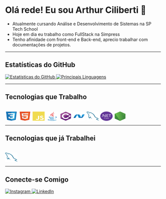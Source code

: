 # Olá rede! Eu sou Arthur Ciliberti 👋

- Atualmente cursando Análise e Desenvolvimento de Sistemas na SP Tech School
- Hoje em dia eu trabalho como FullStack na Simpress
- Tenho afinidade com  front-end e Back-end, aprecio trabalhar com documentações de projetos.

---

## Estatísticas do GitHub

<div>
  <a href="https://github.com/Arthur-Ciliberti">
    <img height="180em" src="https://github-readme-stats.vercel.app/api?username=Arthur-Ciliberti&show_icons=true&theme=dark" alt="Estatísticas do GitHub"/>
    <img height="180em" src="https://github-readme-stats.vercel.app/api/top-langs/?username=Arthur-Ciliberti&layout=compact&langs_count=4&theme=dark" alt="Principais Linguagens"/>
  </a>
</div>

---

## Tecnologias que Trabalho

<div style="display: inline-block;"><br>
  <img align="center" alt="CSS" height="30" width="40" src="https://raw.githubusercontent.com/devicons/devicon/master/icons/css3/css3-original.svg" style="max-width:100%; color: #1572B6;">
  <img align="center" alt="HTML" height="30" width="40" src="https://raw.githubusercontent.com/devicons/devicon/master/icons/html5/html5-original.svg" style="max-width:100%; color: #E34F26;">
  <img align="center" alt="JavaScript" height="30" width="40" src="https://raw.githubusercontent.com/devicons/devicon/master/icons/javascript/javascript-plain.svg" style="max-width:100%; color: #F7DF1E;">
  <img align="center" alt="Java" height="30" width="40" src="https://raw.githubusercontent.com/devicons/devicon/master/icons/java/java-original.svg" style="max-width:100%; color: #007396;">
  <img align="center" alt="C#" height="30" width="40" src="https://raw.githubusercontent.com/devicons/devicon/master/icons/csharp/csharp-original.svg" style="max-width:100%; color: #239120;">
  <img align="center" alt=".NET" height="30" width="40" src="https://raw.githubusercontent.com/devicons/devicon/master/icons/dot-net/dot-net-original.svg" style="max-width:100%; color: #512BD4;">
  <img align="center" alt="SQL" height="30" width="40" src="https://raw.githubusercontent.com/devicons/devicon/master/icons/mysql/mysql-original.svg" style="max-width:100%; color: #4479A1;">
  <img align="center" alt="ASP.NET" height="30" width="40" src="https://raw.githubusercontent.com/devicons/devicon/master/icons/dotnetcore/dotnetcore-original.svg" style="max-width:100%; color: #512BD4;">
  <img align="center" alt="Node.js" height="30" width="40" src="https://raw.githubusercontent.com/devicons/devicon/master/icons/nodejs/nodejs-original.svg" style="max-width:100%; color: #339933;">
</div>


---

## Tecnologias que já Trabalhei

<div style="display: inline-block;"><br>
  <img align="center" alt="MySQL" height="30" width="40" src="https://raw.githubusercontent.com/devicons/devicon/master/icons/mysql/mysql-original.svg" style="max-width:100%; color: #336791;">
</div>


---

## Conecte-se Comigo

<div> 
  <a href="https://www.instagram.com/cilibert.arthurs/" target="_blank">
    <img src="https://img.shields.io/badge/-Instagram-%23E4405F?style=for-the-badge&logo=instagram&logoColor=white" target="_blank" alt="Instagram">
  </a>
  <a href="https://www.linkedin.com/in/arthur-ciliberti-098893257/" target="_blank">
    <img src="https://img.shields.io/badge/-LinkedIn-%230077B5?style=for-the-badge&logo=linkedin&logoColor=white" target="_blank" alt="LinkedIn">
  </a> 
</div>
